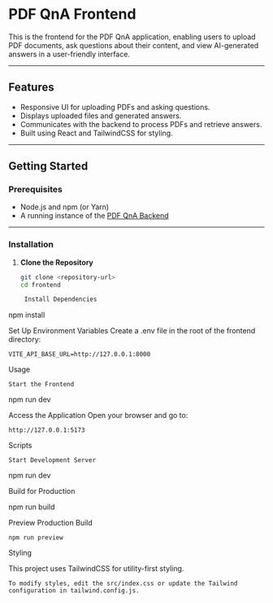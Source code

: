 # PDF QnA Frontend

This is the frontend for the PDF QnA application, enabling users to upload PDF documents, ask questions about their content, and view AI-generated answers in a user-friendly interface.

---

## Features

- Responsive UI for uploading PDFs and asking questions.
- Displays uploaded files and generated answers.
- Communicates with the backend to process PDFs and retrieve answers.
- Built using React and TailwindCSS for styling.

---

## Getting Started

### Prerequisites

- Node.js and npm (or Yarn)
- A running instance of the [PDF QnA Backend](../backend/README.md)

---

### Installation

1. **Clone the Repository**
   ```bash
   git clone <repository-url>
   cd frontend

    Install Dependencies

npm install

Set Up Environment Variables Create a .env file in the root of the frontend directory:

    VITE_API_BASE_URL=http://127.0.0.1:8000

Usage

    Start the Frontend

npm run dev

Access the Application Open your browser and go to:

    http://127.0.0.1:5173

Scripts

    Start Development Server

npm run dev

Build for Production

npm run build

Preview Production Build

    npm run preview

Styling

This project uses TailwindCSS for utility-first styling.

    To modify styles, edit the src/index.css or update the Tailwind configuration in tailwind.config.js.

